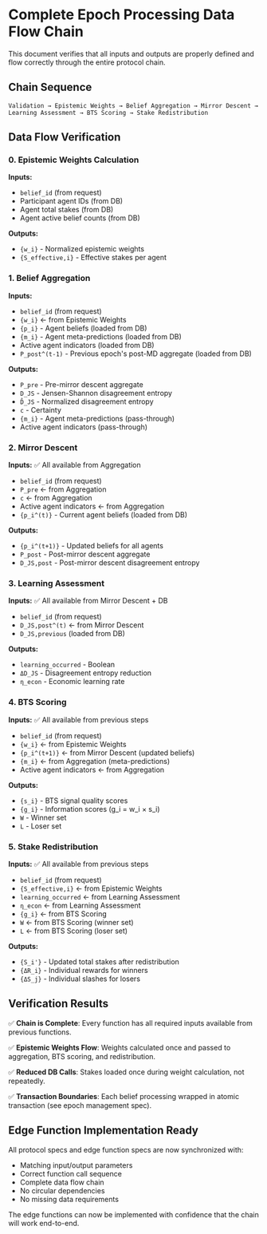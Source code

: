 # Complete Epoch Processing Data Flow Chain

This document verifies that all inputs and outputs are properly defined and flow correctly through the entire protocol chain.

## Chain Sequence
```
Validation → Epistemic Weights → Belief Aggregation → Mirror Descent → Learning Assessment → BTS Scoring → Stake Redistribution
```

## Data Flow Verification

### 0. Epistemic Weights Calculation
**Inputs:**
- `belief_id` (from request)
- Participant agent IDs (from DB)
- Agent total stakes (from DB)
- Agent active belief counts (from DB)

**Outputs:**
- `{w_i}` - Normalized epistemic weights
- `{S_effective,i}` - Effective stakes per agent

### 1. Belief Aggregation
**Inputs:**
- `belief_id` (from request)
- `{w_i}` ← from Epistemic Weights
- `{p_i}` - Agent beliefs (loaded from DB)
- `{m_i}` - Agent meta-predictions (loaded from DB)
- Active agent indicators (loaded from DB)
- `P_post^(t-1)` - Previous epoch's post-MD aggregate (loaded from DB)

**Outputs:**
- `P_pre` - Pre-mirror descent aggregate
- `D_JS` - Jensen-Shannon disagreement entropy
- `D̂_JS` - Normalized disagreement entropy  
- `c` - Certainty
- `{m_i}` - Agent meta-predictions (pass-through)
- Active agent indicators (pass-through)

### 2. Mirror Descent
**Inputs:** ✅ All available from Aggregation
- `belief_id` (from request)
- `P_pre` ← from Aggregation
- `c` ← from Aggregation
- Active agent indicators ← from Aggregation
- `{p_i^(t)}` - Current agent beliefs (loaded from DB)

**Outputs:**
- `{p_i^(t+1)}` - Updated beliefs for all agents
- `P_post` - Post-mirror descent aggregate
- `D_JS,post` - Post-mirror descent disagreement entropy

### 3. Learning Assessment
**Inputs:** ✅ All available from Mirror Descent + DB
- `belief_id` (from request)
- `D_JS,post^(t)` ← from Mirror Descent
- `D_JS,previous` (loaded from DB)

**Outputs:**
- `learning_occurred` - Boolean
- `ΔD_JS` - Disagreement entropy reduction
- `η_econ` - Economic learning rate

### 4. BTS Scoring
**Inputs:** ✅ All available from previous steps
- `belief_id` (from request)
- `{w_i}` ← from Epistemic Weights
- `{p_i^(t+1)}` ← from Mirror Descent (updated beliefs)
- `{m_i}` ← from Aggregation (meta-predictions)
- Active agent indicators ← from Aggregation

**Outputs:**
- `{s_i}` - BTS signal quality scores
- `{g_i}` - Information scores (g_i = w_i × s_i)
- `W` - Winner set
- `L` - Loser set

### 5. Stake Redistribution
**Inputs:** ✅ All available from previous steps
- `belief_id` (from request)
- `{S_effective,i}` ← from Epistemic Weights
- `learning_occurred` ← from Learning Assessment
- `η_econ` ← from Learning Assessment
- `{g_i}` ← from BTS Scoring
- `W` ← from BTS Scoring (winner set)
- `L` ← from BTS Scoring (loser set)

**Outputs:**
- `{S_i'}` - Updated total stakes after redistribution
- `{ΔR_i}` - Individual rewards for winners
- `{ΔS_j}` - Individual slashes for losers

## Verification Results

✅ **Chain is Complete**: Every function has all required inputs available from previous functions.

✅ **Epistemic Weights Flow**: Weights calculated once and passed to aggregation, BTS scoring, and redistribution.

✅ **Reduced DB Calls**: Stakes loaded once during weight calculation, not repeatedly.

✅ **Transaction Boundaries**: Each belief processing wrapped in atomic transaction (see epoch management spec).

## Edge Function Implementation Ready

All protocol specs and edge function specs are now synchronized with:
- Matching input/output parameters
- Correct function call sequence
- Complete data flow chain
- No circular dependencies
- No missing data requirements

The edge functions can now be implemented with confidence that the chain will work end-to-end.